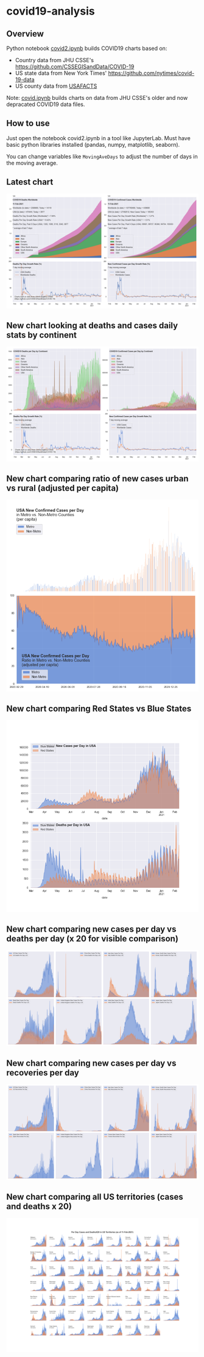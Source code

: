 # covid19-analysis

## Overview
Python notebook [covid2.ipynb](https://github.com/danlaw/covid19-analysis/blob/master/covid2.ipynb) builds COVID19 charts based on:
* Country data from JHU CSSE's https://github.com/CSSEGISandData/COVID-19
* US state data from New York Times' https://github.com/nytimes/covid-19-data
* US county data from [USAFACTS](https://usafacts.org/visualizations/coronavirus-covid-19-spread-map/)

Note: [covid.ipynb](https://github.com/danlaw/covid19-analysis/blob/master/covid.ipynb) builds charts on data from JHU CSSE's older and now depracated COVID19 data files.

## How to use
Just open the notebook covid2.ipynb in a tool like JupyterLab. Must have basic python libraries installed (pandas, numpy, matplotlib, seaborn).

You can change variables like ``MovingAveDays`` to adjust the number of days in the moving average.

## Latest chart
![Latest chart](charts/20210211-covid19-chart.png)

## New chart looking at deaths and cases daily stats by continent
![Comparison chart](charts/20210211-covid19-chart-perday.png)

## New chart comparing ratio of new cases urban vs rural (adjusted per capita)
![Urban rural per capita chart](charts/20210211-US-counties-urban-vs-rural-per-capita.png)

## New chart comparing Red States vs Blue States
![Red vs Blue chart](charts/20210211-compare-daily-red-vs-blue-states.png)

## New chart comparing new cases per day vs deaths per day (x 20 for visible comparison)
![Comparison chart](charts/20210211-comparison-chart.png)

## New chart comparing new cases per day vs recoveries per day
![Recovery chart](charts/20210211-comparison-recovery-chart.png)

## New chart comparing all US territories (cases and deaths x 20)
![Territories chart](charts/20210211-compare-US-territories.png)

